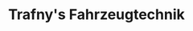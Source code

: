 ---
title: "Trafny's Fahrzeugtechnik"
url: /guderhandviertel/trafnys-fahrzeugtechnik/
shop: Autowerkstatt
---